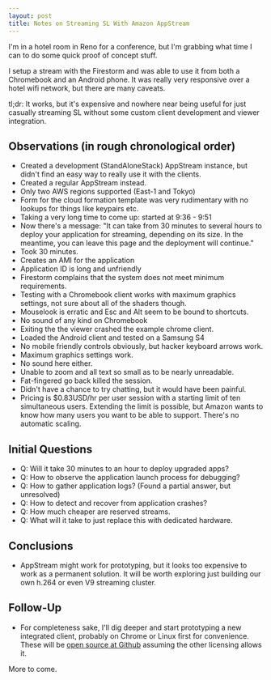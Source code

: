 ```yaml
---
layout: post
title: Notes on Streaming SL With Amazon AppStream
---
```


I'm in a hotel room in Reno for a conference, but I'm grabbing what time I can to do some quick proof of concept stuff.

I setup a stream with the Firestorm and was able to use it from both a Chromebook and an Android phone. It was really very responsive over a hotel wifi network, but there are many caveats.

tl;dr:  It works, but it's expensive and nowhere near being useful for just casually streaming SL without some custom client development and viewer integration.

## Observations (in rough chronological order)

 * Created a development (StandAloneStack) AppStream instance, but didn't find an easy way to really use it with the clients.
 * Created a regular AppStream instead.
 * Only two AWS regions supported (East-1 and Tokyo)
 * Form for the cloud formation template was very rudimentary with no lookups for things like keypairs etc.
 * Taking a very long time to come up: started at 9:36 - 9:51
 * Now there's a message: "It can take from 30 minutes to several hours to deploy your application for streaming, depending on its size. In the meantime, you can leave this page and the deployment will continue."
 * Took 30 minutes.
 * Creates an AMI for the application
 * Application ID is long and unfriendly
 * Firestorm complains that the system does not meet minimum requirements.
 * Testing with a Chromebook client works with maximum graphics settings, not sure about all of the shaders though.
 * Mouselook is erratic and Esc and Alt seem to be bound to shortcuts.
 * No sound of any kind on Chromebook
 * Exiting the the viewer crashed the example chrome client. 
 * Loaded the Android client and tested on a Samsung S4
 * No mobile friendly controls obviously, but hacker keyboard arrows work.
 * Maximum graphics settings work.
 * No sound here either.
 * Unable to zoom and all text so small as to be nearly unreadable.
 * Fat-fingered go back killed the session.
 * Didn't have a chance to try chatting, but it would have been painful.
 * Pricing is $0.83USD/hr per user session with a starting limit of ten simultaneous users. Extending the limit is possible, but Amazon wants to know how many users you want to be able to support. There's no automatic scaling.


## Initial Questions

 * Q: Will it take 30 minutes to an hour to deploy upgraded apps?
 * Q: How to observe the application launch process for debugging?
 * Q: How to gather application logs? (Found a partial answer, but unresolved)
 * Q: How to detect and recover from application crashes?
 * Q: How much cheaper are reserved streams.
 * Q: What will it take to just replace this with dedicated hardware.

## Conclusions

 * AppStream might work for prototyping, but it looks too expensive to work as a permanent solution. It will be worth exploring just building our own h.264 or even V9 streaming cluster. 


## Follow-Up

  * For completeness sake, I'll dig deeper and start prototyping a new integrated client, probably on Chrome or Linux first for convenience. These will be [open source at Github](https://github.com/BrightCanopy) assuming the other licensing allows it.

More to come.